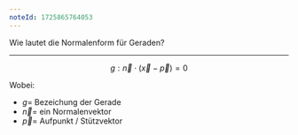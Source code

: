 ```yaml
---
noteId: 1725865764053
---
```


Wie lautet die Normalenform für Geraden?

---

$$
g: \vec{n} \cdot (\vec{x} - \vec{p}) = 0
$$

Wobei:

- $g =$ Bezeichung der Gerade
- $\vec{n} =$ ein Normalenvektor
- $\vec{p} =$ Aufpunkt / Stützvektor
